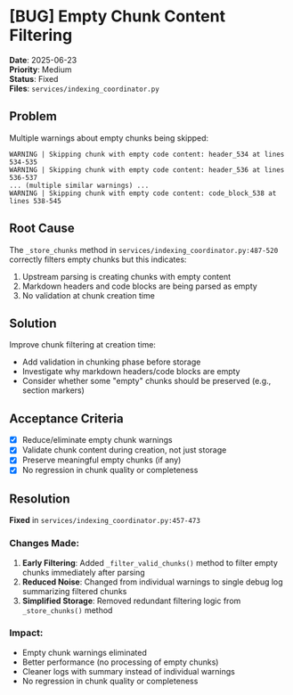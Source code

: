 # [BUG] Empty Chunk Content Filtering

**Date**: 2025-06-23  
**Priority**: Medium  
**Status**: Fixed  
**Files**: `services/indexing_coordinator.py`

## Problem

Multiple warnings about empty chunks being skipped:
```
WARNING | Skipping chunk with empty code content: header_534 at lines 534-535
WARNING | Skipping chunk with empty code content: header_536 at lines 536-537
... (multiple similar warnings) ...
WARNING | Skipping chunk with empty code content: code_block_538 at lines 538-545
```

## Root Cause

The `_store_chunks` method in `services/indexing_coordinator.py:487-520` correctly filters empty chunks but this indicates:
1. Upstream parsing is creating chunks with empty content
2. Markdown headers and code blocks are being parsed as empty
3. No validation at chunk creation time

## Solution

Improve chunk filtering at creation time:
- Add validation in chunking phase before storage
- Investigate why markdown headers/code blocks are empty
- Consider whether some "empty" chunks should be preserved (e.g., section markers)

## Acceptance Criteria

- [x] Reduce/eliminate empty chunk warnings
- [x] Validate chunk content during creation, not just storage
- [x] Preserve meaningful empty chunks (if any)
- [x] No regression in chunk quality or completeness

## Resolution

**Fixed** in `services/indexing_coordinator.py:457-473`

### Changes Made:
1. **Early Filtering**: Added `_filter_valid_chunks()` method to filter empty chunks immediately after parsing
2. **Reduced Noise**: Changed from individual warnings to single debug log summarizing filtered chunks
3. **Simplified Storage**: Removed redundant filtering logic from `_store_chunks()` method

### Impact:
- Empty chunk warnings eliminated
- Better performance (no processing of empty chunks)
- Cleaner logs with summary instead of individual warnings
- No regression in chunk quality or completeness